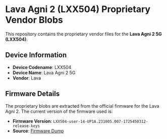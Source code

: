 # Lava Agni 2 (LXX504) Proprietary Vendor Blobs

This repository contains the proprietary vendor files for the **Lava Agni 2 5G (LXX504)**.

## Device Information

- **Device Codename**: LXX504
- **Device Name**: Lava Agni 2 5G
- **Vendor**: Lava

## Firmware Details

The proprietary blobs are extracted from the official firmware for the Lava Agni 2. The current version of the firmware used is:

- **Firmware Version**: `LXX504-user-14-UP1A.231005.007-1725450312-release-keys`
- **Source**: [Firmware Dump](https://dumps.tadiphone.dev/dumps/lava/lxx504.git)

